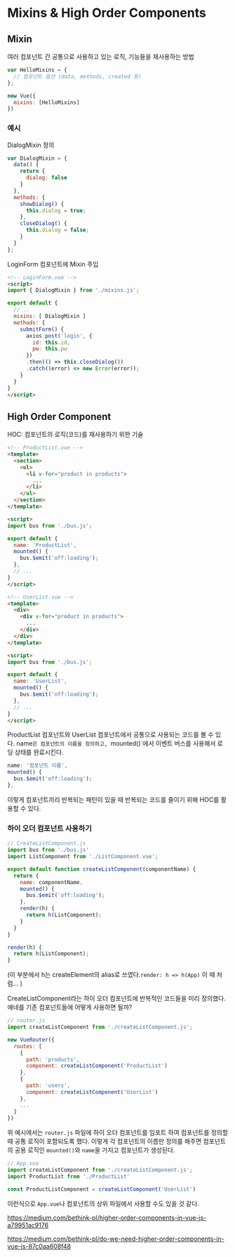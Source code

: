 # Mixins & High Order Components

## Mixin

여러 컴포넌트 간 공통으로 사용하고 있는 로직, 기능들을 재사용하는 방법

```js
var HelloMixins = {
  // 컴포넌트 옵션 (data, methods, created 등)
};

new Vue({
  mixins: [HelloMixins]
})
```



### 예시

DialogMixin 정의 

```js
var DialogMixin = {
  data() {
    return {
      dialog: false
    }
  },
  methods: {
    showDialog() {
      this.dialog = true;
    },
    closeDialog() {
      this.dialog = false;
    }
  }
};
```

LoginForm 컴포넌트에 Mixin 주입

```html
<!-- LoginForm.vue -->
<script>
import { DialogMixin } from './mixins.js';

export default {
  // ..
  mixins: [ DialogMixin ]
  methods: {
    submitForm() {
      axios.post('login', {
        id: this.id,
        pw: this.pw
      })
      .then(() => this.closeDialog())
      .catch((error) => new Error(error));
    }
  }
}
</script>
```



## High Order Component

HOC: 컴포넌트의 로직(코드)를 재사용하기 위한 기술 

```html
<!-- ProductList.vue -->
<template>
  <section>
    <ul>
      <li v-for="product in products">
        ...
      </li>
    </ul>
  </section>
</template>

<script>
import bus from './bus.js';

export default {
  name: 'ProductList',
  mounted() {
    bus.$emit('off:loading');
  },
  // ...
}
</script>
```

```html
<!-- UserList.vue -->
<template>
  <div>
    <div v-for="product in products">
      ...
    </div>
  </div>
</template>

<script>
import bus from './bus.js';

export default {
  name: 'UserList',
  mounted() {
    bus.$emit('off:loading');
  },
  // ...
}
</script>
```

ProductList 컴포넌트와 UserList 컴포넌트에서 공통으로 사용되는 코드를 볼 수 있다. name`은 컴포넌트의 이름을 정의하고, `mounted()`에서 이벤트 버스를 사용해서 로딩 상태를 완료시킨다.

```js
name: '컴포넌트 이름',
mounted() {
  bus.$emit('off:loading');
},
```

이렇게 컴포넌트끼리 반복되는 패턴이 있을 때 반복되는 코드를 줄이기 위해 HOC를 활용할 수 있다.

### 하이 오더 컴포넌트 사용하기 

```js
// CreateListComponent.js
import bus from './bus.js'
import ListComponent from './ListComponent.vue';

export default function createListComponent(componentName) {
  return {
    name: componentName,
    mounted() {
      bus.$emit('off:loading');
    },
    render(h) {
      return h(ListComponent);
    }
  }
}
```

```js
render(h) {
  return h(ListComponent);
}
```
(이 부분에서 h는 createElement의 alias로 쓰였다.`render: h => h(App)` 이 때 처럼…  )

CreateListComponent라는 하이 오더 컴포넌트에 반복적인 코드들을 미리 정의했다. 얘네를 기존 컴포넌트들에 어떻게 사용하면 될까? 

```js
// router.js
import createListComponent from './createListComponent.js';

new VueRouter({
  routes: [
    {
      path: 'products',
      component: createListComponent('ProductList')
    },
    {
      path: 'users',
      component: createListComponent('UserList')
    },
    ...
  ]
})
```

위 예시에서는 `router.js` 파일에 하이 오더 컴포넌트를 임포트 하여 컴포넌트를 정의할 때 공통 로직이 포함되도록 했다. 이렇게 각 컴포넌트의 이름만 정의를 해주면 컴포넌트의 공용 로직인 `mounted()`와 `name`을 가지고 컴포넌트가 생성된다. 

```js
// App.vue 
import createListComponent from './createListComponent.js';
import ProductList from './ProductList'

const ProductListComponent = createListComponent('UserList')
```

이런식으로 `App.vue`나 컴포넌트의 상위 파일에서 사용할 수도 있을 것 같다.



https://medium.com/bethink-pl/higher-order-components-in-vue-js-a79951ac9176

https://medium.com/bethink-pl/do-we-need-higher-order-components-in-vue-js-87c0aa608f48
